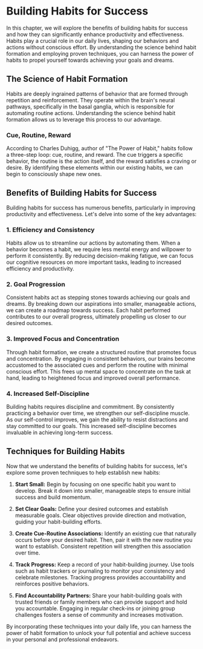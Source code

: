 Building Habits for Success
======================================

In this chapter, we will explore the benefits of building habits for success and how they can significantly enhance productivity and effectiveness. Habits play a crucial role in our daily lives, shaping our behaviors and actions without conscious effort. By understanding the science behind habit formation and employing proven techniques, you can harness the power of habits to propel yourself towards achieving your goals and dreams.

The Science of Habit Formation
------------------------------

Habits are deeply ingrained patterns of behavior that are formed through repetition and reinforcement. They operate within the brain's neural pathways, specifically in the basal ganglia, which is responsible for automating routine actions. Understanding the science behind habit formation allows us to leverage this process to our advantage.

### Cue, Routine, Reward

According to Charles Duhigg, author of "The Power of Habit," habits follow a three-step loop: cue, routine, and reward. The cue triggers a specific behavior, the routine is the action itself, and the reward satisfies a craving or desire. By identifying these elements within our existing habits, we can begin to consciously shape new ones.

Benefits of Building Habits for Success
---------------------------------------

Building habits for success has numerous benefits, particularly in improving productivity and effectiveness. Let's delve into some of the key advantages:

### 1. Efficiency and Consistency

Habits allow us to streamline our actions by automating them. When a behavior becomes a habit, we require less mental energy and willpower to perform it consistently. By reducing decision-making fatigue, we can focus our cognitive resources on more important tasks, leading to increased efficiency and productivity.

### 2. Goal Progression

Consistent habits act as stepping stones towards achieving our goals and dreams. By breaking down our aspirations into smaller, manageable actions, we can create a roadmap towards success. Each habit performed contributes to our overall progress, ultimately propelling us closer to our desired outcomes.

### 3. Improved Focus and Concentration

Through habit formation, we create a structured routine that promotes focus and concentration. By engaging in consistent behaviors, our brains become accustomed to the associated cues and perform the routine with minimal conscious effort. This frees up mental space to concentrate on the task at hand, leading to heightened focus and improved overall performance.

### 4. Increased Self-Discipline

Building habits requires discipline and commitment. By consistently practicing a behavior over time, we strengthen our self-discipline muscle. As our self-control improves, we gain the ability to resist distractions and stay committed to our goals. This increased self-discipline becomes invaluable in achieving long-term success.

Techniques for Building Habits
------------------------------

Now that we understand the benefits of building habits for success, let's explore some proven techniques to help establish new habits:

1. **Start Small:** Begin by focusing on one specific habit you want to develop. Break it down into smaller, manageable steps to ensure initial success and build momentum.

2. **Set Clear Goals:** Define your desired outcomes and establish measurable goals. Clear objectives provide direction and motivation, guiding your habit-building efforts.

3. **Create Cue-Routine Associations:** Identify an existing cue that naturally occurs before your desired habit. Then, pair it with the new routine you want to establish. Consistent repetition will strengthen this association over time.

4. **Track Progress:** Keep a record of your habit-building journey. Use tools such as habit trackers or journaling to monitor your consistency and celebrate milestones. Tracking progress provides accountability and reinforces positive behaviors.

5. **Find Accountability Partners:** Share your habit-building goals with trusted friends or family members who can provide support and hold you accountable. Engaging in regular check-ins or joining group challenges fosters a sense of community and increases motivation.

By incorporating these techniques into your daily life, you can harness the power of habit formation to unlock your full potential and achieve success in your personal and professional endeavors.
